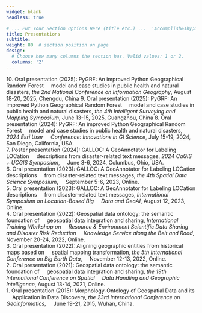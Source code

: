 ```yaml
---
widget: blank
headless: true

# ... Put Your Section Options Here (title etc.) ...  'Accomplish&shy;ments'
title: Presentations
subtitle:
weight: 80  # section position on page
design:
  # Choose how many columns the section has. Valid values: 1 or 2.
  columns: '2'
---
```

10\. Oral presentation (2025): PyGRF: An improved Python Geographical Random Forest &nbsp;&nbsp;&nbsp;&nbsp;model and case studies in public health and natural disasters, *the 2nd National Conference on Information Geography*, August 18-20, 2025, Chengdu, China
9\. Oral presentation (2025): PyGRF: An improved Python Geographical Random Forest &nbsp;&nbsp;&nbsp;&nbsp;model and case studies in public health and natural disasters, *the 4th Intelligent Surveying and Mapping Symposium*, June 13-15, 2025, Guangzhou, China
8\. Oral presentation (2024): PyGRF: An improved Python Geographical Random Forest &nbsp;&nbsp;&nbsp;&nbsp;model and case studies in public health and natural disasters, *2024 Esri User &nbsp;&nbsp;&nbsp;&nbsp;Conference: Innovations in GI Science*, July 15-19, 2024, San Diego, California, USA.  
7\. Poster presentation (2024): GALLOC: A GeoAnnotator for Labeling LOCation &nbsp;&nbsp;&nbsp;&nbsp;descriptions from disaster-related text messages, *2024 CaGIS + UCGIS Symposium*, &nbsp;&nbsp;&nbsp;&nbsp;June 3-6, 2024, Columbus, Ohio, USA.  
6\. Oral presentation (2023): GALLOC: A GeoAnnotator for Labeling LOCation descriptions &nbsp;&nbsp;&nbsp;&nbsp;from disaster-related text messages, *the 4th Spatial Data Science Symposium*, &nbsp;&nbsp;&nbsp;&nbsp;September 5-6, 2023, Online.  
5\. Oral presentation (2023): GALLOC: A GeoAnnotator for Labeling LOCation descriptions &nbsp;&nbsp;&nbsp;&nbsp;from disaster-related text messages, *International Symposium on Location-Based Big &nbsp;&nbsp;&nbsp;&nbsp;Data and GeoAI*, August 12, 2023, Online.  
4\. Oral presentation (2022): Geospatial data ontology: the semantic foundation of &nbsp;&nbsp;&nbsp;&nbsp;geospatial data integration and sharing, *International Training Workshop on &nbsp;&nbsp;&nbsp;&nbsp;Resource & Environment Scientific Data Sharing and Disaster Risk Reduction &nbsp;&nbsp;&nbsp;&nbsp;Knowledge Service along the Belt and Road*, November 20-24, 2022, Online.  
3\. Oral presentation (2022): Aligning geographic entities from historical maps based on &nbsp;&nbsp;&nbsp;&nbsp;spatial mapping transformation, *the 5th International Conference on Big Earth Data*, &nbsp;&nbsp;&nbsp;&nbsp;November 12-13, 2022, Online.  
2\. Oral presentation (2021): Geospatial data ontology: the semantic foundation of &nbsp;&nbsp;&nbsp;&nbsp;geospatial data integration and sharing, *the 19th International Conference on Spatial &nbsp;&nbsp;&nbsp;&nbsp;Data Handling and Geographic Intelligence*, August 13-14, 2021, Online.  
1\. Oral presentation (2015): Morphology-Ontology of Geospatial Data and its &nbsp;&nbsp;&nbsp;&nbsp;Application in Data Discovery, *the 23rd International Conference on Geoinformatics*, &nbsp;&nbsp;&nbsp;&nbsp;June 19-21, 2015, Wuhan, China.
